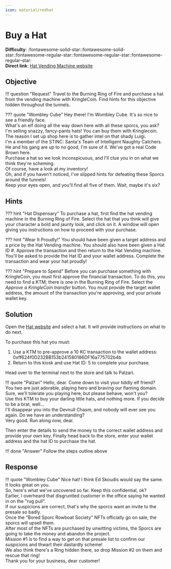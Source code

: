 ```yaml
---
icon: material/redhat
---
```



# Buy a Hat

**Difficulty**: :fontawesome-solid-star::fontawesome-solid-star::fontawesome-regular-star::fontawesome-regular-star::fontawesome-regular-star:<br/>
**Direct link**: [Hat Vending Machine website](https://prod-hats-vending.kringle.co.in/?&challenge=hats&id=e8708d34-02ed-4f4c-989c-d434034725f9)


## Objective

!!! question "Request"
    Travel to the Burning Ring of Fire and purchase a hat from the vending machine with KringleCoin. Find hints for this objective hidden throughout the tunnels.

??? quote "Wombley Cube"
    Hey there! I'm Wombley Cube. It's so nice to see a friendly face.<br/>
    What's an elf doing all the way down here with all these sporcs, you ask?<br/>
    I'm selling snazzy, fancy-pants hats! You can buy them with Kringlecoin.<br/>
    The reason I set up shop here is to gather intel on that shady Luigi.<br/>
    I'm a member of the STINC: Santa's Team of Intelligent Naughty Catchers.<br/>
    He and his gang are up to no good, I'm sure of it. We've got a real Code Brown here.<br/>
    Purchase a hat so we look inconspicuous, and I'll clue you in on what we think they're scheming.<br/>
    Of course, have a look at my inventory!<br/>
    Oh, and if you haven't noticed, I've slipped hints for defeating these Sporcs around the tunnels!<br/>
    Keep your eyes open, and you'll find all five of them. Wait, maybe it's six?


## Hints

??? hint "Hat Dispensary"
    To purchase a hat, first find the hat vending machine in the Burning Ring of Fire. Select the hat that you think will give your character a bold and jaunty look, and click on it. A window will open giving you instructions on how to proceed with your purchase.

??? hint "Wear It Proudly!"
    You should have been given a target address and a price by the Hat Vending machine. You should also have been given a Hat ID #. Approve the transaction and then return to the Hat Vending machine. You'll be asked to provide the Hat ID and your wallet address. Complete the transaction and wear your hat proudly!

??? hint "Prepare to Spend"
    Before you can purchase something with KringleCoin, you must first approve the financial transaction. To do this, you need to find a KTM; there is one in the Burning Ring of Fire. Select the *Approve a KringleCoin transfer* button. You must provide the target wallet address, the amount of the transaction you're approving, and your private wallet key.


## Solution

Open the [Hat website](https://prod-hats-vending.kringle.co.in/?&challenge=hats&id=e8708d34-02ed-4f4c-989c-d434034725f9) and select a hat. It will provide instructions on what to do next.

To purchase this hat you must:
1. Use a KTM to pre-approve a 10 KC transaction to the wallet address: 0xff624f0D232BB153b241580186DF16a775702b4b
2. Return to this kiosk and use Hat ID: 5 to complete your purchase.

Head over to the terminal next to the store and talk to Palzari.

!!! quote "Palzari"
    Hello, dear. Come down to visit your tiddly elf friend?<br/>
    You two are just adorable, playing hero and braving our flaming domain.<br/>
    Sure, we'll tolerate you playing here, but please behave, won't you?<br/>
    Use this KTM to buy your darling little hats, and nothing more. If you decide to be a brat, well...<br/>
    I'll disappear you into the Devnull Chasm, and nobody will ever see you again. Do we have an understanding?<br/>
    Very good. Run along now, dear.

Then enter the details to send the money to the correct wallet address and provide your own key. Finally head back to the store, enter your wallet address and the hat ID to purchase the hat.

!!! done "Answer"
    Follow the steps outline above


## Response

!!! quote "Wombley Cube"
    Nice hat! I think Ed Skoudis would say the same. It looks great on you.<br/>
    So, here's what we've uncovered so far. Keep this confidential, ok?<br/>
    Earlier, I overheard that disgruntled customer in the office saying he wanted in on the "rug pull".<br/>
    If our suspicions are correct, that's why the sporcs want an invite to the presale so badly.<br/>
    Once the "Bored Sporc Rowboat Society" NFTs officially go on sale, the sporcs will upsell them.<br/>
    After most of the NFTs are purchased by unwitting victims, the Sporcs are going to take the money and abandon the project.<br/>
    Mission #1 is to find a way to get on that presale list to confirm our suspicions and thwart their dastardly scheme!<br/>
    We also think there's a Ring hidden there, so drop Mission #2 on them and rescue that ring!<br/>
    Thank you for your business, dear customer!
